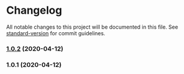 # Changelog

All notable changes to this project will be documented in this file. See [standard-version](https://github.com/conventional-changelog/standard-version) for commit guidelines.

### [1.0.2](https://github.com/ditschedev/nuxtjs-ghost/compare/v1.0.1...v1.0.2) (2020-04-12)

### 1.0.1 (2020-04-12)
